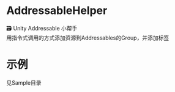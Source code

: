 # AddressableHelper
🗃 Unity Addressable 小帮手  
用指令式调用的方式添加资源到Addressables的Group，并添加标签

# 示例
见Sample目录
